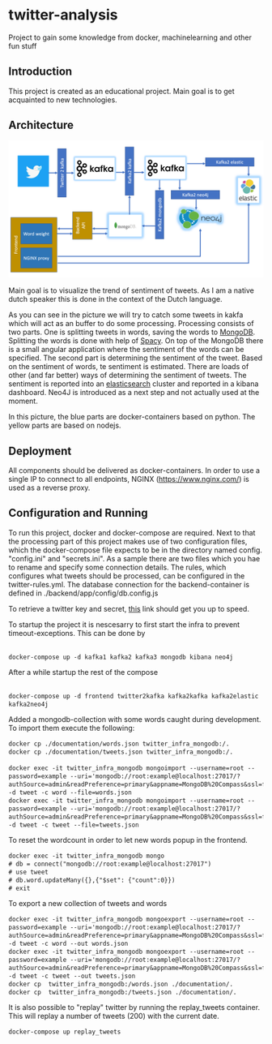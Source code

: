 # twitter-analysis

Project to gain some knowledge from docker, machinelearning and other fun stuff

## Introduction

This project is created as an educational project. Main goal is to get acquainted to new technologies.

## Architecture

![Architecture](./documentation/start-architecture.png)

Main goal is to visualize the trend of sentiment of tweets. As I am a native dutch speaker this is done in the context of the Dutch language.

As you can see in the picture we will try to catch some tweets in kakfa which will act as an buffer to do some processing. Processing consists of two parts. One is splitting tweets in words, saving the words to [MongoDB](https://www.mongodb.com/). Splitting the words is done with help of [Spacy](https://spacy.io/). On top of the MongoDB there is a small angular application where the sentiment of the words can be specified. 
The second part is determining the sentiment of the tweet. Based on the sentiment of words, te sentiment is estimated. There are loads of other (and far better) ways of determining the sentiment of tweets.
The sentiment is reported into an [elasticsearch](https://www.elastic.co) cluster and reported in a kibana dashboard. 
Neo4J is introduced as a next step and not actually used at the moment.

In this picture, the blue parts are docker-containers based on python. The yellow parts are based on nodejs.

## Deployment

All components should be delivered as docker-containers. In order to use a single IP to connect to all endpoints, NGINX (https://www.nginx.com/) is used as a reverse proxy.

## Configuration and Running 

To run this project, docker and docker-compose are required. 
Next to that the processing part of this project makes use of two configuration files, which the docker-compose file expects to be in the directory named config. "config.ini" and "secrets.ini". As a sample there are two files which you hae to rename and specify some connection details.
The rules, which configures what tweets should be processed, can be configured in the twitter-rules.yml.
The database connection for the backend-container is defined in ./backend/app/config/db.config.js


To retrieve a twitter key and secret, [this](https://support.yapsody.com/hc/en-us/articles/360003291573-How-do-I-get-a-Twitter-Consumer-Key-and-Consumer-Secret-key-#:~:text=How%20do%20I%20get%20a%20Twitter%20Consumer%20Key%20and%20Consumer%20Secret%20key%3F,-Ralph&text=Go%20to%20the%20API%20Keys,the%20screen%20into%20our%20application.) link should get you up to speed.


To startup the project it is nescesarry to first start the infra to prevent timeout-exceptions.
This can be done by  

```

docker-compose up -d kafka1 kafka2 kafka3 mongodb kibana neo4j

```

After a while startup the rest of the compose

```

docker-compose up -d frontend twitter2kafka kafka2kafka kafka2elastic kafka2neo4j

```

Added a mongodb-collection with some words caught during development. To import them execute the following:

```
docker cp ./documentation/words.json twitter_infra_mongodb:/. 
docker cp ./documentation/tweets.json twitter_infra_mongodb:/. 

docker exec -it twitter_infra_mongodb mongoimport --username=root --password=example --uri='mongodb://root:example@localhost:27017/?authSource=admin&readPreference=primary&appname=MongoDB%20Compass&ssl=false' -d tweet -c word --file=words.json
docker exec -it twitter_infra_mongodb mongoimport --username=root --password=example --uri='mongodb://root:example@localhost:27017/?authSource=admin&readPreference=primary&appname=MongoDB%20Compass&ssl=false' -d tweet -c tweet --file=tweets.json
```

To reset the wordcount in order to let new words popup in the frontend.

```
docker exec -it twitter_infra_mongodb mongo
# db = connect("mongodb://root:example@localhost:27017")
# use tweet
# db.word.updateMany({},{"$set": {"count":0}})
# exit
```

To export a new collection of tweets and words
```
docker exec -it twitter_infra_mongodb mongoexport --username=root --password=example --uri='mongodb://root:example@localhost:27017/?authSource=admin&readPreference=primary&appname=MongoDB%20Compass&ssl=false' -d tweet -c word --out words.json
docker exec -it twitter_infra_mongodb mongoexport --username=root --password=example --uri='mongodb://root:example@localhost:27017/?authSource=admin&readPreference=primary&appname=MongoDB%20Compass&ssl=false' -d tweet -c tweet --out tweets.json
docker cp  twitter_infra_mongodb:/words.json ./documentation/.
docker cp  twitter_infra_mongodb:/tweets.json ./documentation/.

```

It is also possible to "replay" twitter by running the replay_tweets container. This will replay a number of tweets (200) with the current date.

```
docker-compose up replay_tweets

```

